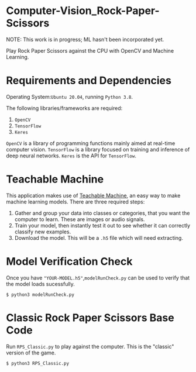 # Computer-Vision_Rock-Paper-Scissors

NOTE: This work is in progress; ML hasn't been incorporated yet.

Play Rock Paper Scissors against the CPU with OpenCV and Machine Learning.

# Requirements and Dependencies
Operating System:`Ubuntu 20.04`, running `Python 3.8`.

The following libraries/frameworks are required:

1. `OpenCV`
2. `TensorFlow`
3. `Keres`

`OpenCV` is a library of programming functions mainly aimed at real-time computer vision.
`TensorFlow` is a library focused on training and inference of deep neural networks.
`Keres` is the API for `TensorFlow`.

# Teachable Machine
This application makes use of [Teachable Machine](https://teachablemachine.withgoogle.com/), an easy way to make machine learning models.
There are three required steps:

1. Gather and group your data into classes or categories, that you want the computer to learn. These are images or audio signals.
2. Train your model, then instantly test it out to see whether it can correctly classify new examples.
3. Download the model. This will be a `.h5` file which will need extracting.


# Model Verification Check
Once you have `"YOUR-MODEL.h5"`,`modelRunCheck.py` can be used to verify that the model loads sucessfully. 

`$ python3 modelRunCheck.py`

# Classic Rock Paper Scissors Base Code
Run `RPS_Classic.py` to play against the computer.
This is the "classic" version of the game. 

`$ python3 RPS_Classic.py`

